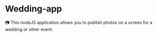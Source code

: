 # Wedding-app
:camera: This nodeJS application allows you to publish photos on a screen for a wedding or other event.
